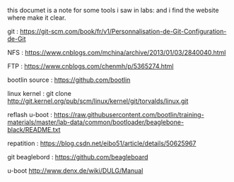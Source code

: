 this documet is a note for some tools i saw in labs:
and i find the website where make it clear.

git : https://git-scm.com/book/fr/v1/Personnalisation-de-Git-Configuration-de-Git

NFS : https://www.cnblogs.com/mchina/archive/2013/01/03/2840040.html

FTP : https://www.cnblogs.com/chenmh/p/5365274.html

bootlin source : https://github.com/bootlin

linux kernel : git clone http://git.kernel.org/pub/scm/linux/kernel/git/torvalds/linux.git

reflash u-boot : https://raw.githubusercontent.com/bootlin/training-materials/master/lab-data/common/bootloader/beaglebone-black/README.txt

repatition : https://blog.csdn.net/eibo51/article/details/50625967

git beaglebord : https://github.com/beagleboard

u-boot http://www.denx.de/wiki/DULG/Manual
